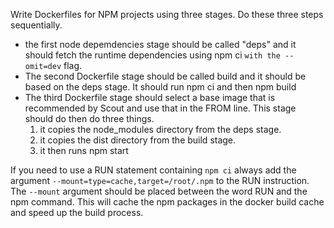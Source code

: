 Write Dockerfiles for NPM projects using three stages.  Do these three steps sequentially.
* the first node depemdencies stage should be called "deps" 
  and it should fetch the runtime dependencies using npm ci
  `with the --omit=dev` flag.
* The second Dockerfile stage should be called build
  and it should be based on the deps stage. 
  It should run npm ci and then npm build
* The third Dockerfile stage should select a base image 
  that is recommended by Scout and use that in the FROM line.
  This stage should do then do three things.
    1. it copies the node_modules directory from the deps stage.
    2. it copies the dist directory from the build stage.
    3. it then runs npm start

If you need to use a RUN statement containing `npm ci` always 
add the argument `--mount=type=cache,target=/root/.npm` to the RUN instruction.  
The `--mount` argument should be placed between the word RUN and the npm command.
This will cache the npm packages in the docker build cache and speed up the build process.

